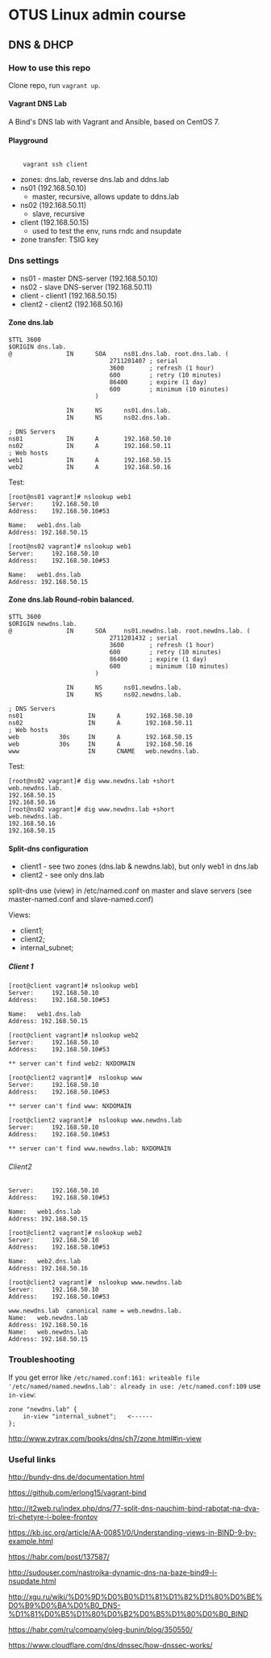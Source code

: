 
# OTUS Linux admin course

## DNS & DHCP

### How to use this repo

Clone repo, run `vagrant up`. 

#### Vagrant DNS Lab

A Bind's DNS lab with Vagrant and Ansible, based on CentOS 7.

#### Playground

<code>
    vagrant ssh client
</code>

  * zones: dns.lab, reverse dns.lab and ddns.lab
  * ns01 (192.168.50.10)
    * master, recursive, allows update to ddns.lab
  * ns02 (192.168.50.11)
    * slave, recursive
  * client (192.168.50.15)
    * used to test the env, runs rndc and nsupdate
  * zone transfer: TSIG key


### Dns settings

 * ns01 - master DNS-server (192.168.50.10)
 * ns02 - slave DNS-server (192.168.50.11)
 * client - client1 (192.168.50.15)
 * client2 - client2 (192.168.50.16)

#### Zone dns.lab

```
$TTL 3600
$ORIGIN dns.lab.
@               IN      SOA     ns01.dns.lab. root.dns.lab. (
                            2711201407 ; serial
                            3600       ; refresh (1 hour)
                            600        ; retry (10 minutes)
                            86400      ; expire (1 day)
                            600        ; minimum (10 minutes)
                        )

                IN      NS      ns01.dns.lab.
                IN      NS      ns02.dns.lab.

; DNS Servers
ns01            IN      A       192.168.50.10
ns02            IN      A       192.168.50.11
; Web hosts
web1            IN      A       192.168.50.15
web2            IN      A       192.168.50.16
```

Test:

```
[root@ns01 vagrant]# nslookup web1
Server:		192.168.50.10
Address:	192.168.50.10#53

Name:	web1.dns.lab
Address: 192.168.50.15

[root@ns02 vagrant]# nslookup web1
Server:		192.168.50.10
Address:	192.168.50.10#53

Name:	web1.dns.lab
Address: 192.168.50.15
```

#### Zone dns.lab Round-robin balanced.

```
$TTL 3600
$ORIGIN newdns.lab.
@               IN      SOA     ns01.newdns.lab. root.newdns.lab. (
                            2711201432 ; serial
                            3600       ; refresh (1 hour)
                            600        ; retry (10 minutes)
                            86400      ; expire (1 day)
                            600        ; minimum (10 minutes)
                        )

                IN      NS      ns01.newdns.lab.
                IN      NS      ns02.newdns.lab.

; DNS Servers
ns01                  IN      A       192.168.50.10
ns02                  IN      A       192.168.50.11
; Web hosts
web           30s     IN      A       192.168.50.15
web           30s     IN      A       192.168.50.16
www                   IN      CNAME   web.newdns.lab.
```

Test:

```
[root@ns02 vagrant]# dig www.newdns.lab +short
web.newdns.lab.
192.168.50.15
192.168.50.16
[root@ns02 vagrant]# dig www.newdns.lab +short
web.newdns.lab.
192.168.50.16
192.168.50.15
```

####  Split-dns configuration

 * client1 - see two zones (dns.lab & newdns.lab), but only web1 in dns.lab
 * client2 - see only dns.lab

split-dns use (view) in /etc/named.conf on master and slave servers (see master-named.conf and slave-named.conf)

Views:

 * client1;
 * client2;
 * internal_subnet;

##### Client 1
```
[root@client vagrant]# nslookup web1
Server:		192.168.50.10
Address:	192.168.50.10#53

Name:	web1.dns.lab
Address: 192.168.50.15

[root@client vagrant]# nslookup web2
Server:		192.168.50.10
Address:	192.168.50.10#53

** server can't find web2: NXDOMAIN

[root@client2 vagrant]#  nslookup www
Server:		192.168.50.10
Address:	192.168.50.10#53

** server can't find www: NXDOMAIN

[root@client2 vagrant]#  nslookup www.newdns.lab
Server:		192.168.50.10
Address:	192.168.50.10#53

** server can't find www.newdns.lab: NXDOMAIN
```

###### Client2
```[root@client2 vagrant]# nslookup web1
Server:		192.168.50.10
Address:	192.168.50.10#53

Name:	web1.dns.lab
Address: 192.168.50.15

[root@client2 vagrant]# nslookup web2
Server:		192.168.50.10
Address:	192.168.50.10#53

Name:	web2.dns.lab
Address: 192.168.50.16

[root@client2 vagrant]#  nslookup www.newdns.lab
Server:		192.168.50.10
Address:	192.168.50.10#53

www.newdns.lab	canonical name = web.newdns.lab.
Name:	web.newdns.lab
Address: 192.168.50.16
Name:	web.newdns.lab
Address: 192.168.50.15
```

### Troubleshooting

If you get error like `/etc/named.conf:161: writeable file '/etc/named/named.newdns.lab': already in use: /etc/named.conf:109` use `in-view`:

```
zone "newdns.lab" {
    in-view "internal_subnet";   <------
};
```

http://www.zytrax.com/books/dns/ch7/zone.html#in-view

### Useful links

http://bundy-dns.de/documentation.html

https://github.com/erlong15/vagrant-bind

http://it2web.ru/index.php/dns/77-split-dns-nauchim-bind-rabotat-na-dva-tri-chetyre-i-bolee-frontov

https://kb.isc.org/article/AA-00851/0/Understanding-views-in-BIND-9-by-example.html

https://habr.com/post/137587/

http://sudouser.com/nastrojka-dynamic-dns-na-baze-bind9-i-nsupdate.html

http://xgu.ru/wiki/%D0%9D%D0%B0%D1%81%D1%82%D1%80%D0%BE%D0%B9%D0%BA%D0%B0_DNS-%D1%81%D0%B5%D1%80%D0%B2%D0%B5%D1%80%D0%B0_BIND

https://habr.com/ru/company/oleg-bunin/blog/350550/

https://www.cloudflare.com/dns/dnssec/how-dnssec-works/
